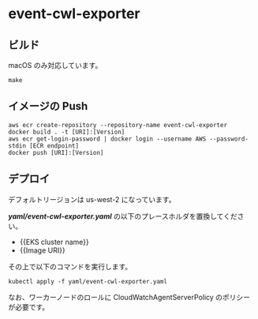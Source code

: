 # event-cwl-exporter

## ビルド

macOS のみ対応しています。

``` shellsession
make
```

## イメージの Push

``` shellsession
aws ecr create-repository --repository-name event-cwl-exporter
docker build . -t [URI]:[Version]
aws ecr get-login-password | docker login --username AWS --password-stdin [ECR endpoint]
docker push [URI]:[Version]
```

## デプロイ

デフォルトリージョンは us-west-2 になっています。

***yaml/event-cwl-exporter.yaml*** の以下のプレースホルダを置換してください。

* {{EKS cluster name}}
* {{Image URI}}

その上で以下のコマンドを実行します。

``` shellsession
kubectl apply -f yaml/event-cwl-exporter.yaml
```

なお、ワーカーノードのロールに CloudWatchAgentServerPolicy のポリシーが必要です。
